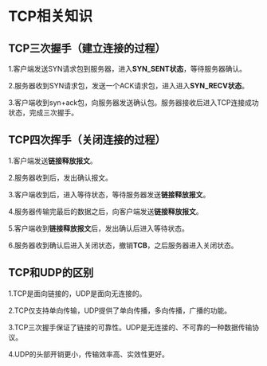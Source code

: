 # TCP相关知识

## TCP三次握手（建立连接的过程）

1.客户端发送SYN请求包到服务器，进入**SYN_SENT状态**，等待服务器确认。

2.服务器收到SYN请求包，发送一个ACK请求包，进入进入**SYN_RECV状态**。

3.客户端收到syn+ack包，向服务器发送确认包。服务器接收后进入TCP连接成功状态，完成三次握手。

## TCP四次挥手（关闭连接的过程）

1.客户端发送**链接释放报文**。

2.服务器收到后，发出确认报文。

3.客户端收到后，进入等待状态，等待服务器发送**链接释放报文**。

4.服务器传输完最后的数据之后，向客户端发送**链接释放报文**。

5.客户端收到**链接释放报文**后，发出确认后进入等待状态。

6.服务器收到确认后进入关闭状态，撤销**TCB**，之后服务器进入关闭状态。

## TCP和UDP的区别

1.TCP是面向链接的，UDP是面向无连接的。

2.TCP仅支持单向传输，UDP提供了单向传播，多向传播，广播的功能。

3.TCP三次握手保证了链接的可靠性。UDP是无连接的、不可靠的一种数据传输协议。

4.UDP的头部开销更小，传输效率高、实效性更好。

## 

